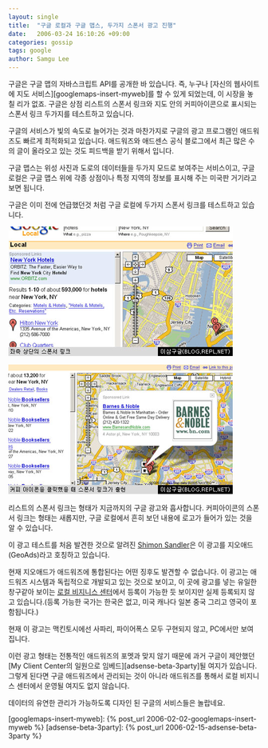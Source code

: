 ```yaml
---
layout: single
title:  "구글 로컬과 구글 맵스, 두가지 스폰서 광고 진행"
date:   2006-03-24 16:10:26 +09:00
categories: gossip
tags: google
author: Samgu Lee
---
```

구글은 구글 맵의 자바스크립트 API를 공개한 바 있습니다. 즉, 누구나 [자신의 웹사이트에 지도 서비스][googlemaps-insert-myweb]를 할 수 있게 되었는데, 이 시장을 놓칠 리가 없죠. 구글은 상점 리스트의 스폰서 링크와 지도 안의 커피아이콘으로 표시되는 스폰서 링크 두가지를 테스트하고 있습니다.

구글의 서비스가 빛의 속도로 늘어가는 것과 마찬가지로 구글의 광고 프로그램인 애드워즈도 빠르게 최적화되고 있습니다. 애드워즈와 애드센스 공식 블로그에서 최근 많은 수의 글이 올라오고 있는 것도 피드백을 받기 위해서 입니다.

구글 맵스는 위성 사진과 도로의 데이터들을 두가지 모드로 보여주는 서비스이고, 구글 로컬은 구글 맵스 위에 각종 상점이나 특정 지역의 정보를 표시해 주는 미국판 거기라고 보면 됩니다.

구글은 이미 전에 언급했던것 처럼 구글 로컬에 두가지 스폰서 링크를 테스트하고 있습니다.

![구글 로컬 리스트의 스폰서 링크](/assets/local_sponsor1.jpg)

![구글 로컬 커피아이콘의 스폰서 링크](/assets/local_sponsor2.jpg)

리스트의 스폰서 링크는 형태가 지금까지의 구글 광고와 흡사합니다. 커피아이콘의 스폰서 링크는 형태는 새롭지만, 구글 로컬에서 흔히 보던 내용에 로고가 들어가 있는 것을 알 수 있습니다.

이 광고 테스트를 처음 발견한 것으로 알려진 [Shimon Sandler](http://www.shimonsandler.com/?p=120)은 이 광고를 지오애드(GeoAds)라고 호칭하고 있습니다.

현재 지오애드가 애드워즈에 통합된다는 어떤 징후도 발견할 수 없습니다. 이 광고는 애드워즈 시스템과 독립적으로 개발되고 있는 것으로 보이고, 이 곳에 광고를 넣는 유일한 창구같아 보이는 [로컬 비지니스 센터](http://www.google.com/local/add/lookup?gl=US&hl=en-US)에서 등록이 가능한 듯 보이지만 실제 등록되지 않고 있습니다.(등록 가능한 국가는 한국은 없고, 미국 캐나다 일본 중국 그리고 영국이 포함됩니다.)

현재 이 광고는 맥킨토시에선 사파리, 파이어폭스 모두 구현되지 않고, PC에서만 보여집니다.

이런 광고 형태는 전통적인 애드워즈의 포멧과 맞지 않기 때문에 과거 구글이 제안했던 [My Client Center의 일원으로 임베드][adsense-beta-3party]될 여지가 있습니다. 그렇게 된다면 구글 애드워즈에서 관리되는 것이 아니라 애드워즈를 통해서 로컬 비지니스 센터에서 운영될 여지도 없지 않습니다.

데이터의 유연한 관리가 가능하도록 디자인 된 구글의 서비스들은 놀랍네요.

[googlemaps-insert-myweb]: {% post_url 2006-02-02-googlemaps-insert-myweb %}
[adsense-beta-3party]: {% post_url 2006-02-15-adsense-beta-3party %}

